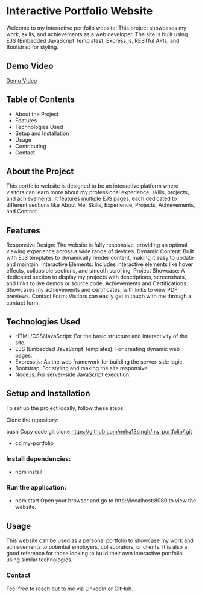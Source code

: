 # Interactive Portfolio Website
Welcome to my interactive portfolio website! This project showcases my work, skills, and achievements as a web developer. The site is built using EJS (Embedded JavaScript Templates), Express.js, RESTful APIs, and Bootstrap for styling.

## Demo Video

[Demo Video](portfolio_demo.mp4)


## Table of Contents
- About the Project
- Features
- Technologies Used
- Setup and Installation
- Usage
- Contributing
- Contact
## About the Project
This portfolio website is designed to be an interactive platform where visitors can learn more about my professional experience, skills, projects, and achievements. It features multiple EJS pages, each dedicated to different sections like About Me, Skills, Experience, Projects, Achievements, and Contact.

## Features
Responsive Design: The website is fully responsive, providing an optimal viewing experience across a wide range of devices.
Dynamic Content: Built with EJS templates to dynamically render content, making it easy to update and maintain.
Interactive Elements: Includes interactive elements like hover effects, collapsible sections, and smooth scrolling.
Project Showcase: A dedicated section to display my projects with descriptions, screenshots, and links to live demos or source code.
Achievements and Certifications: Showcases my achievements and certificates, with links to view PDF previews.
Contact Form: Visitors can easily get in touch with me through a contact form.
## Technologies Used
- HTML/CSS/JavaScript: For the basic structure and interactivity of the site.
- EJS (Embedded JavaScript Templates): For creating dynamic web pages.
- Express.js: As the web framework for building the server-side logic.
- Bootstrap: For styling and making the site responsive.
- Node.js: For server-side JavaScript execution.
## Setup and Installation
To set up the project locally, follow these steps:

Clone the repository:

bash
Copy code
git clone https://github.com/neha13singh/my_portfolio/.git
- cd my-portfolio
### Install dependencies:
- npm install
### Run the application:
- npm start
Open your browser and go to http://localhost:8080 to view the website.

## Usage
This website can be used as a personal portfolio to showcase my work and achievements to potential employers, collaborators, or clients. It is also a good reference for those looking to build their own interactive portfolio using similar technologies.

### Contact
Feel free to reach out to me via LinkedIn or GitHub. 
